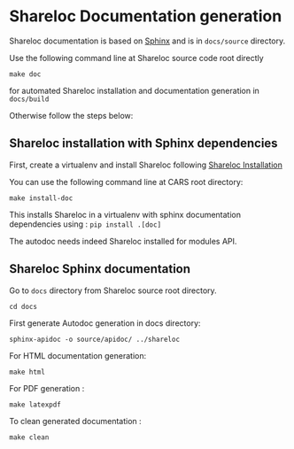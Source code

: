 Shareloc Documentation generation
=============================

Shareloc documentation is based on [Sphinx](https://www.sphinx-doc.org/) and is in `docs/source` directory.

Use the following command line at Shareloc source code root directly

```
make doc
```

for automated Shareloc installation and documentation generation in `docs/build`

Otherwise follow the steps below:


Shareloc installation with Sphinx dependencies
------------------------------------------

First, create a virtualenv and install Shareloc following [Shareloc Installation](./docs/source/install.rst)

You can use the following command line at CARS root directory:

```
make install-doc
```

This installs Shareloc in a virtualenv with sphinx documentation dependencies using : `pip install .[doc]`  

The autodoc needs indeed Shareloc installed for modules API.


Shareloc Sphinx documentation
-------------------------

Go to `docs` directory from Shareloc source root directory.

```
cd docs
```

First generate Autodoc generation in docs directory:
````
sphinx-apidoc -o source/apidoc/ ../shareloc
````

For HTML documentation generation:
```
make html
```

For PDF generation :
```
make latexpdf
```

To clean generated documentation :
```
make clean
```
